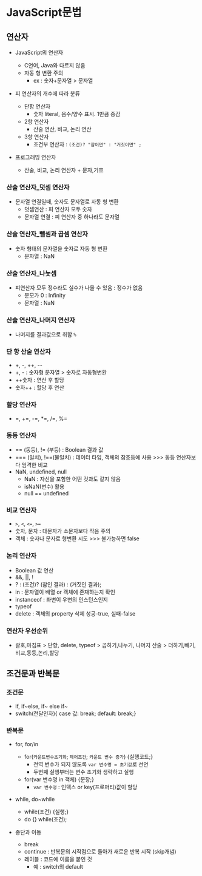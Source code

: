 # JavaScript문법
## 연산자
- JavaScript의 연산자
    - C언어, Java와 다르지 않음
    - 자동 형 변환 주의
        - ex : 숫자+문자열 > 문자열
    
- 피 연산자의 개수에 따라 분류
    - 단항 연산자
        - 숫자 literal, 음수/양수 표시. 1만큼 증감
    - 2항 연산자
        - 산술 연산, 비교, 논리 연산
    - 3항 연산자
        - 조건부 연산자 : `(조건)? "참이면" : "거짓이면" ;`

- 프로그래밍 연산자
    - 산술, 비교, 논리 연산자 + 문자,기호

### 산술 연산자_덧셈 연산자
- 문자열 연결일때, 숫자도 문자열로 자동 형 변환
    - 덧셈연산 : 피 연산자 모두 숫자
    - 문자열 연결 : 피 연산자 중 하나라도 문자열

### 산술 연산자_뺄셈과 곱셈 연산자
- 숫자 형태의 문자열을 숫자로 자동 형 변환
    - 문자열 : NaN

### 산술 연산자_나눗셈
- 피연산자 모두 정수라도 실수가 나올 수 있음 : 정수가 없음
    - 분모가 0 : Infinity
    - 문자열 : NaN

### 산술 연산자_나머지 연산자
- 나머지를 결과값으로 취함 `%`

### 단 항 산술 연산자
- +, -, ++, --
- +, - : 숫자형 문자열 > 숫자로 자동형변환
- ++숫자 : 연산 후 할당
- 숫자++ : 할당 후 연산

### 할당 연산자
- =, +=, -=, *=, /=, %=

### 동등 연산자
- == (동등), != (부등) : Boolean 결과 값
- === (일치), !==(불일치) : 데이터 타입, 객체의 참조등에 사용 >>> 동등 연산자보다 엄격한 비교
- NaN, undefined, null
    - NaN : 자신을 포함한 어떤 것과도 같지 않음
    - isNaN(변수) 활용
    - null == undefined 

### 비교 연산자
- `>`, `<`, `<=`, `>=`
- 숫자, 문자 : 대문자가 소문자보다 작음 주의
- 객체 : 숫자나 문자로 형변환 시도 >>> 불가능하면 false

### 논리 연산자
- Boolean 값 연산
- &&, ||, !
- ? : (조건)? (참인 결과) : (거짓인 결과);
- in : 문자열이 배열 or 객체에 존재하는지 확인
- instanceof : 좌변이 우변의 인스턴스인지
- typeof
- delete : 객체의 property 삭제 성공-true, 실패-false

### 연산자 우선순위
- 괄호,마침표 > 단항, delete, typeof > 곱하기,나누기, 나머지 산술 > 더하기,빼기,비교,동등,논리,할당

## 조건문과 반복문

### 조건문
- if, if~else, if~ else if~
- switch(전달인자){ case 값: break; default: break;}

### 반복문
- for, for/in
    - for(`카운트변수초기화`; `제어조건`; `카운트 변수 증가`) {실행코드;}
        - 전역 변수가 되지 않도록 `var 변수명 = 초기값`로 선언
        - 두번째 실행부터는 변수 초기화 생략하고 실행
    - for(var 변수명 in 객체) {문장;}
        - `var 변수명` : 인덱스 or key(프로퍼티)값이 할당

- while, do~while
    - while(조건) {실행;}
    - do {} while(조건);

- 중단과 이동
    - break
    - continue : 반복문의 시작점으로 돌아가 새로운 반복 시작 (skip개념)
    - 레이블 : 코드에 이름을 붙인 것
        - 예 : switch의 default